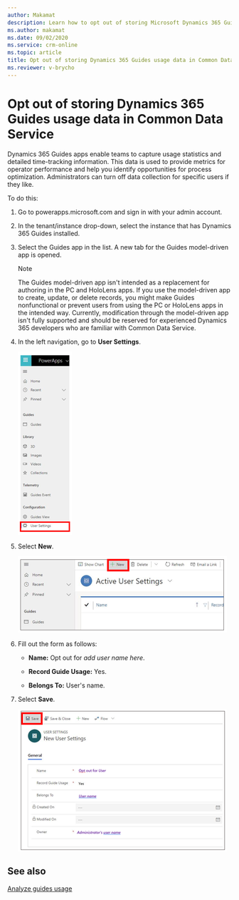 ```yaml
---
author: Makamat
description: Learn how to opt out of storing Microsoft Dynamics 365 Guides usage data in Common Data Service, for privacy reasons.
ms.author: makamat
ms.date: 09/02/2020
ms.service: crm-online
ms.topic: article
title: Opt out of storing Dynamics 365 Guides usage data in Common Data Service
ms.reviewer: v-brycho
---
```


# Opt out of storing Dynamics 365 Guides usage data in Common Data Service

Dynamics 365 Guides apps enable teams to capture usage statistics and detailed time-tracking information. This data is used to 
provide metrics for operator performance and help you identify opportunities for process optimization. Administrators can turn off 
data collection for specific users if they like. 

To do this:

1.	Go to powerapps.microsoft.com and sign in with your admin account.

2.	In the tenant/instance drop-down, select the instance that has Dynamics 365 Guides installed.

3.	Select the Guides app in the list. A new tab for the Guides model-driven app is opened.

    > [!NOTE]
    > The Guides model-driven app isn't intended as a replacement for authoring in the PC and HoloLens apps. If you use the model-driven app to create, update, or delete records, you might make Guides nonfunctional or prevent users from using the PC or HoloLens apps in the intended way. Currently, modification through the model-driven app isn't fully supported and should be reserved for experienced Dynamics 365 developers who are familiar with Common Data Service.

4.	In the left navigation, go to **User Settings**.

    ![User Settings](media/data-opt-out-user-setting.PNG "User Settings")
 
5.	Select **New**.

    ![Select New](media/data-opt-out-new.PNG "Select New")
 
6.	Fill out the form as follows:

    - **Name:** Opt out for *add user name here*.

    - **Record Guide Usage:** Yes.

    - **Belongs To:** User's name. 

7.	Select **Save**.

    ![Filled-out form](media/data-opt-out-filled-out-form.PNG "Filled-out-form")
 
## See also

[Analyze guides usage](analytics-guide.md)
